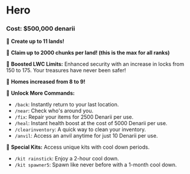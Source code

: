 # Hero

### Cost: $500,000 denarii

🔹 **Create up to 11 lands!**

🔹 **Claim up to 2000 chunks per land! (this is the max for all ranks)**

🔹 **Boosted LWC Limits:** Enhanced security with an increase in locks from 150 to 175. Your treasures have never been safer!

🔹 **Homes increased from 8 to 9!**

🔹 **Unlock More Commands:**

* `/back`: Instantly return to your last location.
* `/near`: Check who's around you.
* `/fix`: Repair your items for 2500 Denarii per use.
* `/heal`: Instant health boost at the cost of 5000 Denarii per use.
* `/clearinventory`: A quick way to clean your inventory.
* `/anvil`: Access an anvil anytime for just 10 Denarii per use.

🔹 **Special Kits:** Access unique kits with cool down periods.

* `/kit rainstick`: Enjoy a 2-hour cool down.
* `/kit spawner5`: Spawn like never before with a 1-month cool down.

